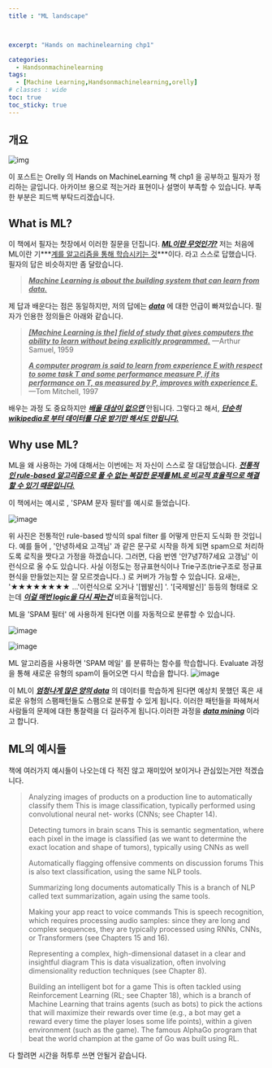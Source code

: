```yaml
---
title : "ML landscape"



excerpt: "Hands on machinelearning chp1"

categories:
  - Handsonmachinelearning
tags:
  - [Machine Learning,Handsonmachinelearning,orelly]
# classes : wide
toc: true
toc_sticky: true
---
```




## 개요



![img](https://www.coursehero.com/thumb/98/25/9825575fc357c78fa33b0c783b851da1ce7dfe04_180.jpg)

이 포스트는 Orelly 의 Hands on MachineLearning 책 chp1 을 공부하고 필자가 정리하는 글입니다. 아카이브 용으로 적는거라 표현이나 설명이 부족할 수 있습니다. 부족한 부분은 피드백 부탁드리겠습니다.

## What is ML?

이 책에서 필자는 첫장에서 이러한 질문을 던집니다. ***<u>ML이란 무엇인가?</u>***  저는 처음에 ML이란 기***<u>계를 알고리즘을 통해 학습시키는 것</u>***이다.  라고 스스로 답했습니다. 필자의 답은 비슷하지만 좀 달랐습니다.

> ***<u>Machine Learning is about the building system that can learn from data.</u>***

제 답과 배운다는 점은 동일하지만, 저의 답에는 ***<u>data</u>*** 에 대한 언급이 빠져있습니다.  필자가 인용한 정의들은 아래와 같습니다.

> ***<u>[Machine Learning is the] field of study that gives computers the ability to learn without being explicitly programmed.</u>*** —Arthur Samuel, 1959
>
> ***<u>A computer program is said to learn from experience E with respect to some task T and some performance measure P, if its performance on T, as measured by P, improves with experience E.</u>*** —Tom Mitchell, 1997

 배우는 과정 도 중요하지만 ***<u>배울 대상이 없으면</u>*** 안됩니다.  그렇다고 해서, ***<u>단순히 wikipedia로 부터 데이터를 다운 받기만 해서도 안됩니다.</u>***   

## Why use ML?

ML을 왜 사용하는 가에 대해서는 이번에는 저 자신이 스스로 잘 대답했습니다. ***<u>전통적인 rule-based 알고리즘으로 풀 수 없는 복잡한 문제를 ML로 비교적 효율적으로 해결할 수 있기 때문입니다.</u>***


이 책에서는 예시로 , 'SPAM 문자 필터'를 예시로 들었습니다.

![image](https://user-images.githubusercontent.com/50165842/142877003-57c162c8-8ab7-4cec-b73b-f1a6a4b43450.png)

위 사진은  전통적인 rule-based 방식의 spal filter 를 어떻게 만든지 도식화 한 것입니다. 예를 들어 , '안녕하세요 고객님' 과 같은 문구로 시작을 하게 되면 spam으로 처리하도록 로직을 짯다고 가정을 하겠습니다. 그러면, 다음 번엔  '안7녕7하7세요 고갱님' 이런식으로 올 수도 있습니다. 사실 이정도는 정규표현식이나 Trie구조(trie구조로 정규표현식을 만들었는지는 잘 모르겟습니다..) 로 커버가 가능할 수 있습니다.  요새는, '★★★★★★★★ ...'이런식으로 오거나 '[웹발신]  '. '[국제발신]'  등등의 형태로 오는데 ***<u>이걸 매번 logic을 다시 짜는건</u>*** 비효율적입니다.  

ML을 'SPAM 필터' 에 사용하게 된다면 이를 자동적으로 분류할 수 있습니다.

![image](https://user-images.githubusercontent.com/50165842/142879855-5ad02930-1744-45cf-a9ab-d0fae2a67c11.png)



![image](https://user-images.githubusercontent.com/50165842/142883566-34deb5f7-5b5a-4f14-9915-5e19bce47eeb.png)



ML 알고리즘을 사용하면 'SPAM 메일' 를 분류하는 함수를 학습합니다. Evaluate 과정을 통해 새로운 유형의 spam이 들어오면 다시 학습을 합니다. 
![image](https://user-images.githubusercontent.com/50165842/142883620-48ef4aba-1181-47d2-88b5-340462554aef.png)

이 ML이 ***<u>엄청나게 많은 양의 data</u>*** 의 데이터를 학습하게 된다면 예상치 못했던 혹은 새로운 유형의 스팸패턴들도 스팸으로 분류할 수 있게 됩니다. 이러한 패턴들을 파헤쳐서 사람들의 문제에 대한 통찰력을 더 길러주게 됩니다.이러한 과정을 ***<u>data mining</u>*** 이라고 합니다.  



## ML의 예시들

책에 여러가지 예시들이 나오는데 다 적진 않고 재미있어 보이거나 관심있는거만 적겠습니다.

> Analyzing images of products on a production line to automatically classify them This is image classification, typically performed using convolutional neural net‐ works (CNNs; see Chapter 14).
>
> Detecting tumors in brain scans This is semantic segmentation, where each pixel in the image is classified (as we want to determine the exact location and shape of tumors), typically using CNNs as well
>
> Automatically flagging offensive comments on discussion forums This is also text classification, using the same NLP tools.
>
> Summarizing long documents automatically This is a branch of NLP called text summarization, again using the same tools.
>
> Making your app react to voice commands This is speech recognition, which requires processing audio samples: since they are long and complex sequences, they are typically processed using RNNs, CNNs, or Transformers (see Chapters 15 and 16).
>
> Representing a complex, high-dimensional dataset in a clear and insightful diagram This is data visualization, often involving dimensionality reduction techniques (see Chapter 8).
>
> Building an intelligent bot for a game This is often tackled using Reinforcement Learning (RL; see Chapter 18), which is a branch of Machine Learning that trains agents (such as bots) to pick the actions that will maximize their rewards over time (e.g., a bot may get a reward every time the player loses some life points), within a given environment (such as the game). The famous AlphaGo program that beat the world champion at the game of Go was built using RL.

다 할려면 시간을 허투루 쓰면 안될거 같습니다.